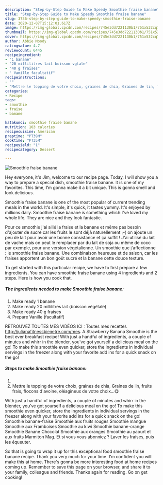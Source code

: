 ```yaml
---
description: "Step-by-Step Guide to Make Speedy Smoothie fraise banane"
title: "Step-by-Step Guide to Make Speedy Smoothie fraise banane"
slug: 3736-step-by-step-guide-to-make-speedy-smoothie-fraise-banane
date: 2020-12-07T15:12:01.617Z
image: https://img-global.cpcdn.com/recipes/745e3dd7221130b1/751x532cq70/smoothie-fraise-banane-photo-principale-de-la-recette.jpg
thumbnail: https://img-global.cpcdn.com/recipes/745e3dd7221130b1/751x532cq70/smoothie-fraise-banane-photo-principale-de-la-recette.jpg
cover: https://img-global.cpcdn.com/recipes/745e3dd7221130b1/751x532cq70/smoothie-fraise-banane-photo-principale-de-la-recette.jpg
author: Abbie Moody
ratingvalue: 4.7
reviewcount: 6445
recipeingredient:
- "1 banane"
- "20 millilitres lait boisson vgtale"
- "40 g fraises"
- " Vanille facultatif"
recipeinstructions:
- ""
- "Mettre le topping de votre choix, graines de chia, Graines de lin, fruits frais, flocons d&#39;avoine, oléagineux de votre choix...😋"
categories:
- Recipe
tags:
- smoothie
- fraise
- banane

katakunci: smoothie fraise banane 
nutrition: 103 calories
recipecuisine: American
preptime: "PT39M"
cooktime: "PT35M"
recipeyield: "1"
recipecategory: Dessert

---
```



![Smoothie fraise banane](https://img-global.cpcdn.com/recipes/745e3dd7221130b1/751x532cq70/smoothie-fraise-banane-photo-principale-de-la-recette.jpg)

Hey everyone, it's Jim, welcome to our recipe page. Today, I will show you a way to prepare a special dish, smoothie fraise banane. It is one of my favorites. This time, I'm gonna make it a bit unique. This is gonna smell and look delicious.

Smoothie fraise banane is one of the most popular of current trending meals in the world. It's simple, it's quick, it tastes yummy. It's enjoyed by millions daily. Smoothie fraise banane is something which I've loved my whole life. They are nice and they look fantastic.

Pour ce smoothie j&#39;ai allié la fraise et la banane et même pas besoin d&#39;ajouter de sucre car les fruits le sont déjà naturellement ;-) on ajoute un peu de lait pour avoir une bonne consistance et ça suffit ! J&#39;ai utilisé du lait de vache mais on peut le remplacer par du lait de soja ou même de coco par exemple, pour une version végétalienne. Un smoothie que j&#39;affectionne : le smoothie fraise banane. Une combinaison heureuse et de saison, car les fraises apportent un bon goût sucré et la banane cette douce texture.


To get started with this particular recipe, we have to first prepare a few ingredients. You can have smoothie fraise banane using 4 ingredients and 2 steps. Here is how you cook that.

<!--inarticleads1-->

##### The ingredients needed to make Smoothie fraise banane:

1. Make ready 1 banane
1. Make ready 20 millilitres lait (boisson végétale)
1. Make ready 40 g fraises
1. Prepare  Vanille (facultatif)


RETROUVEZ TOUTES MES VIDÉOS ICI : Toutes mes recettes ️ http://julianafitnessbienetre.com/mes. A Strawberry Banana Smoothie is the best ever breakfast recipe! With just a handful of ingredients, a couple of minutes and whirr in the blender, you&#39;ve got yourself a delicious meal on the go! To make this smoothie even quicker, store the ingredients in individual servings in the freezer along with your favorite add ins for a quick snack on the go! 

<!--inarticleads2-->

##### Steps to make Smoothie fraise banane:

1. 
1. Mettre le topping de votre choix, graines de chia, Graines de lin, fruits frais, flocons d&#39;avoine, oléagineux de votre choix...😋


With just a handful of ingredients, a couple of minutes and whirr in the blender, you&#39;ve got yourself a delicious meal on the go! To make this smoothie even quicker, store the ingredients in individual servings in the freezer along with your favorite add ins for a quick snack on the go! Smoothie banane-fraise Smoothie aux fruits rouges Smoothie mangue Smoothie aux Framboises Smoothie au kiwi Smoothie banane-orange Smoothie Banane Chocolat Smoothie aux oranges Smoothie au yaourt et aux fruits Marmiton Mag. Et si vous vous abonniez ? Laver les fraises, puis les équeuter. 

So that is going to wrap it up for this exceptional food smoothie fraise banane recipe. Thank you very much for your time. I'm confident you will make this at home. There's gonna be more interesting food at home recipes coming up. Remember to save this page on your browser, and share it to your family, colleague and friends. Thanks again for reading. Go on get cooking!
